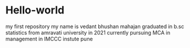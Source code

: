 # Hello-world
my first repository
my name is vedant bhushan mahajan graduated in b.sc statistics from amravati university in 2021 currently pursuing MCA in management in IMCCC instute pune
